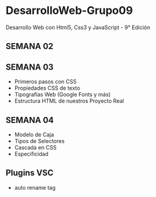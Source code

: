 # DesarrolloWeb-Grupo09

Desarrollo Web con Html5, Css3 y JavaScript - 9° Edición

## SEMANA 02

## SEMANA 03

- Primeros pasos con CSS
- Propiedades CSS de texto
- Tipografias Web (Google Fonts y más)
- Estructura HTML de nuestros Proyecto Real

## SEMANA 04

- Modelo de Caja
- Tipos de Selectores
- Cascada en CSS
- Especificidad

## Plugins VSC

- auto rename tag
